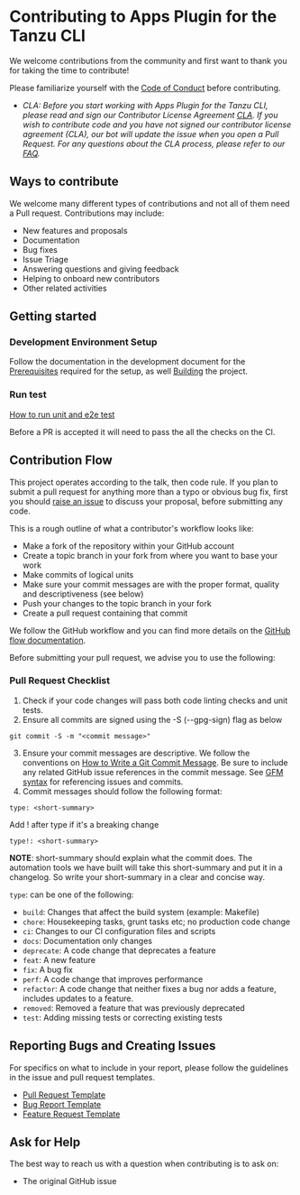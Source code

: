 # Contributing to Apps Plugin for the Tanzu CLI

We welcome contributions from the community and first want to thank you for taking the time to contribute!

Please familiarize yourself with the [Code of Conduct](./CODE_OF_CONDUCT.md) before contributing.

* _CLA: Before you start working with Apps Plugin for the Tanzu CLI, please read and sign our Contributor License Agreement [CLA](https://cla.vmware.com/cla/1/preview). If you wish to contribute code and you have not signed our contributor license agreement (CLA), our bot will update the issue when you open a Pull Request. For any questions about the CLA process, please refer to our [FAQ]([https://cla.vmware.com/faq](https://cla.vmware.com/faq))._

## Ways to contribute

We welcome many different types of contributions and not all of them need a Pull request. Contributions may include:

* New features and proposals
* Documentation
* Bug fixes
* Issue Triage
* Answering questions and giving feedback
* Helping to onboard new contributors
* Other related activities

## Getting started

### Development Environment Setup

Follow the documentation in the development document for the [Prerequisites](./DEVELOPMENT.md#Prerequisites) required for the setup, as well [Building](./DEVELOPMENT.md#building) the project.

### Run test

[How to run unit and e2e test](./DEVELOPMENT.md#testing)

Before a PR is accepted it will need to pass the all the checks on the CI.


## Contribution Flow

This project operates according to the talk, then code rule. If you plan to submit a pull request for anything more than a typo or obvious bug fix, first you should [raise an issue](https://github.com/vmware-tanzu/apps-cli-plugin/issues/new/choose) to discuss your proposal, before submitting any code.

This is a rough outline of what a contributor's workflow looks like:

* Make a fork of the repository within your GitHub account
* Create a topic branch in your fork from where you want to base your work
* Make commits of logical units
* Make sure your commit messages are with the proper format, quality and descriptiveness (see below)
* Push your changes to the topic branch in your fork
* Create a pull request containing that commit

We follow the GitHub workflow and you can find more details on the [GitHub flow documentation](https://docs.github.com/en/get-started/quickstart/github-flow).

Before submitting your pull request, we advise you to use the following:

### Pull Request Checklist

1. Check if your code changes will pass both code linting checks and unit tests.
2. Ensure all commits are signed using the -S (--gpg-sign) flag as below
```
git commit -S -m "<commit message>"
```
3. Ensure your commit messages are descriptive. We follow the conventions on [How to Write a Git Commit Message](http://chris.beams.io/posts/git-commit/). Be sure to include any related GitHub issue references in the commit message. See [GFM syntax](https://guides.github.com/features/mastering-markdown/#GitHub-flavored-markdown) for referencing issues and commits. <!-- wokeignore:rule=master -->
4. Commit messages should follow the following format:

```
type: <short-summary>
```

Add ! after type if it's a breaking change
```
type!: <short-summary>
```

**NOTE**: short-summary should explain what the commit does. The automation tools we have built will take this short-summary and put it in a changelog. So write your short-summary in a clear and concise way.

`type`: can be one of the following:

- `build`: Changes that affect the build system (example: Makefile)
- `chore`: Housekeeping tasks, grunt tasks etc; no production code change
- `ci`: Changes to our CI configuration files and scripts
- `docs`: Documentation only changes
- `deprecate`: A code change that deprecates a feature
- `feat`: A new feature
- `fix`: A bug fix
- `perf`: A code change that improves performance
- `refactor`: A code change that neither fixes a bug nor adds a feature, includes updates to a feature.
- `removed`: Removed a feature that was previously deprecated
- `test`: Adding missing tests or correcting existing tests

## Reporting Bugs and Creating Issues

For specifics on what to include in your report, please follow the guidelines in the issue and pull request templates.

- [Pull Request Template](./.github/PULL_REQUEST_TEMPLATE.md)
- [Bug Report Template](./.github/ISSUE_TEMPLATE/bug_report.md)
- [Feature Request Template](./.github/ISSUE_TEMPLATE/feature_request.md)

## Ask for Help

The best way to reach us with a question when contributing is to ask on:

* The original GitHub issue

